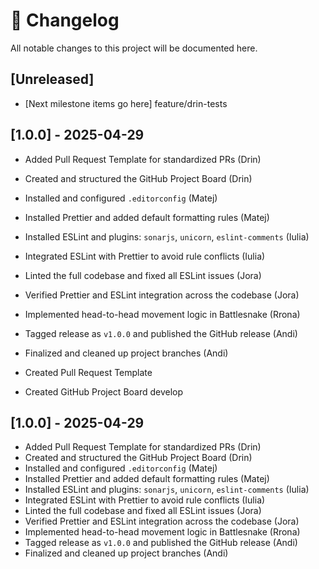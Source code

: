 # 📜 Changelog

All notable changes to this project will be documented here.

## [Unreleased]
- [Next milestone items go here]
 feature/drin-tests


## [1.0.0] - 2025-04-29
- Added Pull Request Template for standardized PRs (Drin)
- Created and structured the GitHub Project Board (Drin)
- Installed and configured `.editorconfig` (Matej)
- Installed Prettier and added default formatting rules (Matej)
- Installed ESLint and plugins: `sonarjs`, `unicorn`, `eslint-comments` (Iulia)
- Integrated ESLint with Prettier to avoid rule conflicts (Iulia)
- Linted the full codebase and fixed all ESLint issues (Jora)
- Verified Prettier and ESLint integration across the codebase (Jora)
- Implemented head-to-head movement logic in Battlesnake (Rrona)
- Tagged release as `v1.0.0` and published the GitHub release (Andi)
- Finalized and cleaned up project branches (Andi)

- Created Pull Request Template
- Created GitHub Project Board
 develop

## [1.0.0] - 2025-04-29
- Added Pull Request Template for standardized PRs (Drin)
- Created and structured the GitHub Project Board (Drin)
- Installed and configured `.editorconfig` (Matej)
- Installed Prettier and added default formatting rules (Matej)
- Installed ESLint and plugins: `sonarjs`, `unicorn`, `eslint-comments` (Iulia)
- Integrated ESLint with Prettier to avoid rule conflicts (Iulia)
- Linted the full codebase and fixed all ESLint issues (Jora)
- Verified Prettier and ESLint integration across the codebase (Jora)
- Implemented head-to-head movement logic in Battlesnake (Rrona)
- Tagged release as `v1.0.0` and published the GitHub release (Andi)
- Finalized and cleaned up project branches (Andi)
